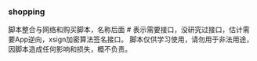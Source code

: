 ### shopping
脚本整合与网络和购买脚本，名称后面 # 表示需要接口，没研究过接口，估计需要App逆向，xsign加密算法签名接口。
脚本仅供学习使用，请勿用于非法用途，因脚本造成任何影响和损失，概不负责。
